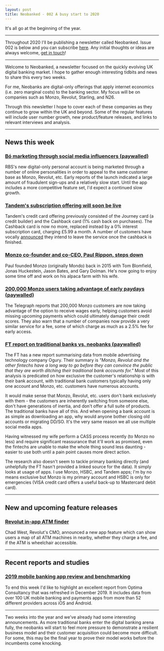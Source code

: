```yaml
---
layout: post
title: Neobanked - 002 A busy start to 2020
---
```


It's all go at the beginning of the year.

---

Throughout 2020 I'll be publishing a newsletter called Neobanked. Issue 002 is below and you can subscribe [here](https://neobanked.substack.com). Any initial thoughts or ideas are always welcome, [get in touch](murdo.connochie@gmail.com)!

---

Welcome to Neobanked, a newsletter focused on the quickly evolving UK digital banking market. I hope to gather enough interesting tidbits and news to share this every two weeks.

For me, Neobanks are digital-only offerings that apply internet economics (i.e. zero marginal costs) to the banking sector. My focus will be on companies such as Monzo, Revolut, Starling, and N26. 

Through this newsletter I hope to cover each of these companies as they continue to grow within the UK and beyond. Some of the regular features will include user number growth, new product/feature releases, and links to relevant interviews and analysis.

---

## News this week

### [Bó marketing through social media influencers (paywalled)](https://www.telegraph.co.uk/technology/2020/01/01/rbs-recruits-army-digital-influencers-promote-new-banking-app/)
RBS's new digital-only personal account is being marketed through a number of online personalities in order to appeal to the same customer base as Monzo, Revolut, etc. Early reports of the launch indicated a large amount of fraudulent sign-ups and a relatively slow start. Until the app includes a more competitive feature set, I'd expect a continued slow growth.

### [Tandem's subscription offering will soon be live](https://help.tandem.co.uk/en/articles/3615880-tandem-membership-faqs)
Tandem's credit card offering previously consisted of the Journey card (a credit builder) and the Cashback card (1% cash back on purchases). The Cashback card is now no more, replaced instead by a 0% interest subscription card, charging £5.99 a month. A number of customers have vocally [announced](https://www.telegraph.co.uk/technology/2020/01/08/customers-threaten-leave-tandem-bank-announcement-new-6-monthly/) they intend to leave the service once the cashback is finished.

### [Monzo co-founder and co-CEO, Paul Rippon, steps down](https://www.linkedin.com/pulse/ive-stepped-down-from-monzo-paul-rippon)
Paul founded Monzo (originally Mondo) back in 2015 with Tom Blomfield, Jonas Huckestein, Jason Bates, and Gary Dolman. He's now going to enjoy some time off and work on his alpaca farm with his wife.

### [200,000 Monzo users taking advantage of early paydays (paywalled)](https://www.telegraph.co.uk/money/consumer-affairs/200000-monzo-customers-getting-paid-day-early/)
The Telegraph reports that 200,000 Monzo customers are now taking advantage of the option to receive wages early, helping customers avoid missing upcoming payments which could ultimately damage their credit scores. They also warn that a number of companies now provide a very similar service for a fee, some of which charge as much as a 2.5% fee for early access.

### [FT report on traditional banks vs. neobanks (paywalled)](https://ftalphaville.ft.com/2019/12/18/1576674529000/Fintech-users-just-can-t-get-enough-of-traditional-banks/)
The FT has a new report summarising data from mobile advertising technology company Ogury. Their summary is *"Monzo, Revolut and the other fintechs have a long way to go before they can convince the public that they are worth ditching their traditional bank accounts for."* Most of this analysis is predicated on how exclusive the customer's relationship is with their bank account, with traditional bank customers typically having only one account and Monzo, etc. customers have numerous accounts.

It would make sense that Monzo, Revolut, etc. users don't bank exclusively with them - the customers are inherently switching from someone else, don't have generations of inertia, and don't offer a full suite of products. The traditional banks have all of this. And when opening a bank account is as simple as downloading an app, why would anyone bother closing old accounts or migrating DD/SO. It's the very same reason we all use multiple social media apps.
 
Having witnessed my wife perform a CASS process recently (to Monzo no less) and require significant reassurance that it'll work as promised, even the fintechs are unable to make the whole thing sound less daunting - easier to use both until a pain point causes more direct action.
 
The research also doesn't seem to tackle primary banking directly (and unhelpfully the FT hasn't provided a linked source for the data). It simply looks at usage of apps. I use Monzo, HSBC, and Tandem apps; I'm by no means exclusive but Monzo is my primary account and HSBC is only for emergencies (VISA credit card offers a useful back-up to Mastercard debit card).

---

## New and upcoming feature releases

### [Revolut in-app ATM finder](https://twitter.com/ChadWestTweets/status/1212665721588764673)
Chad West, Revolut's CMO, announced a new app feature which can show users a map of all ATM machines in nearby, whether they charge a fee, and if the ATM is wheelchair accessible.

---

## Recent reports and studies

### [2019 mobile banking app review and benchmarking](https://www.optima-consultancy.com/Bankapp19)
To end this week I'd like to highlight an excellent report from Optima Consultancy that was refreshed in December 2019. It includes data from over 100 UK mobile banking and payments apps from more than 52 different providers across iOS and Android. 

---

Two weeks into the year and we've already had some interesting announcements. As more traditional banks enter the digital banking arena fully, the neobanks will start to feel more pressure to demonstrate a resilient business model and their customer acquisition could become more difficult. For some, this may be the final year to prove their model works before the incumbents come knocking.

